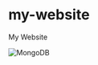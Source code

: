 # my-website
My Website

![MongoDB](https://img.shields.io/badge/MongoDB-%234ea94b.svg?style=for-the-badge&logo=mongodb&logoColor=white)
